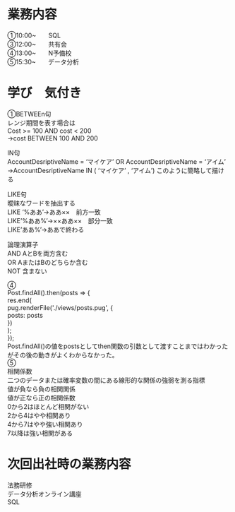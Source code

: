# 業務内容
①10:00~　　SQL  
③12:00~　　共有会  
④13:00~　　N予備校  
⑤15:30~　　データ分析  




# 学び　気付き
①BETWEEn句  
レンジ期間を表す場合は　  
Cost >= 100 AND cost < 200  
→cost BETWEEN 100 AND 200  

IN句  
AccountDesriptiveName = ‘マイケア’ OR AccountDesriptiveName = ‘アイム’
→AccountDesriptiveName IN ( ‘マイケア’ , ‘アイム’)
このように簡略して描ける

LIKE句  
曖昧なワードを抽出する  
LIKE ‘%ああ’→ああ××　前方一致  
LIKE’%ああ%’→××ああ××　部分一致  
LIKE’ああ%’→ああで終わる  

論理演算子  
AND  AとBを両方含む  
OR    AまたはBのどちらか含む  
NOT 含まない  

④  
Post.findAll().then(posts => {  
  res.end(  
    pug.renderFile('./views/posts.pug', {  
      posts: posts  
    })  
  );  
});  
Post.findAll()の値をpostsとしてthen関数の引数として渡すことまではわかったがその後の動きがよくわからなかった。  
⑤  
相関係数  
二つのデータまたは確率変数の間にある線形的な関係の強弱を測る指標  
値が負なら負の相関関係  
値が正なら正の相関係数  
0から2はほとんど相関がない  
2から4はやや相関あり  
4から7はやや強い相関あり  
7以降は強い相関がある  



# 次回出社時の業務内容
法務研修  
データ分析オンライン講座  
SQL  



